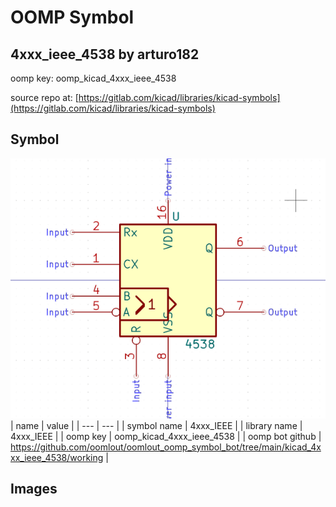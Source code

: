 # OOMP Symbol  
## 4xxx_ieee_4538  by arturo182  
  
oomp key: oomp_kicad_4xxx_ieee_4538  
  
source repo at: [https://gitlab.com/kicad/libraries/kicad-symbols](https://gitlab.com/kicad/libraries/kicad-symbols)  
## Symbol  
  
[![working.png](working_600.png)](working.png)  
| name | value | 
| --- | --- | 
| symbol name | 4xxx_IEEE | 
| library name | 4xxx_IEEE | 
| oomp key | oomp_kicad_4xxx_ieee_4538 | 
| oomp bot github | https://github.com/oomlout/oomlout_oomp_symbol_bot/tree/main/kicad_4xxx_ieee_4538/working | 
## Images  
